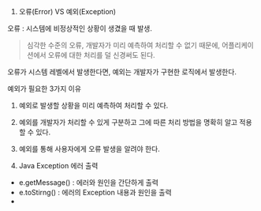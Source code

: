 1. 오류(Error) VS 예외(Exception)

오류 : 시스템에 비정상적인 상황이 생겼을 때 발생. 
>  심각한 수준의 오류, 개발자가 미리 예측하여 처리할 수 없기 때문에, 어플리케이션에서 오류에 대한 처리를 덜 신경써도 된다. 

오류가 시스템 레벨에서 발생한다면, 예외는 개발자가 구현한 로직에서 발생한다. 

예외가 필요한 3가지 이유 
1. 예외로 발생할 상황을 미리 예측하여 처리할 수 있다.
2. 예외를 개발자가 처리할 수 있게 구분하고 그에 따른 처리 방법을 명확히 알고 적용할 수 있다.
3. 예외를 통해 사용자에게 오류 발생을 알려야 한다. 

2. Java Exception 에러 출력 
- e.getMessage() : 에러와 원인을 간단하게 출력
- e.toStirng() : 에러의 Exception 내용과 원인을 출력
- 

